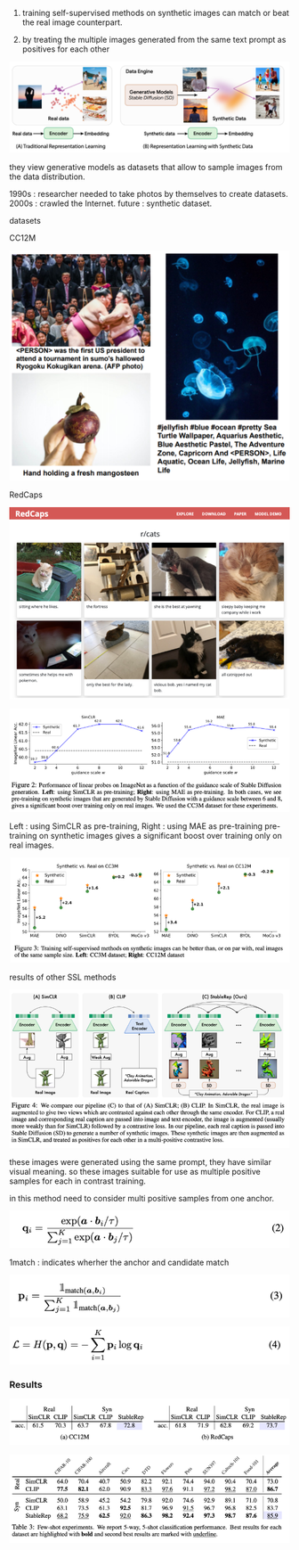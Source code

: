 1. training self-supervised methods on synthetic images can match or beat the real image counterpart.

2. by treating the multiple images generated from the same text prompt as positives for each other

![img.png](img.png)

they view generative models as datasets that allow to sample images from the data distribution.



1990s : researcher needed to take photos by themselves to create datasets.
2000s : crawled the Internet.
future : synthetic dataset.

datasets

CC12M
 
![img_1.png](img_1.png)

RedCaps

![img_2.png](img_2.png)

![img_3.png](img_3.png)

Left : using SimCLR as pre-training, Right : using MAE as pre-training
pre-training on synthetic images gives a significant boost over training only on real images.

![img_4.png](img_4.png)

results of other SSL methods


![img_5.png](img_5.png)

these images were generated using the same prompt, they have similar visual meaning.
so these images suitable for use as multiple positive samples for each in contrast training.



in this method need to consider multi positive samples from one anchor.

![img_6.png](img_6.png)

1match : indicates wherher the anchor and candidate match
 
![img_7.png](img_7.png)

![img_8.png](img_8.png)

### Results                         

![img_9.png](img_9.png)

![img_10.png](img_10.png)
